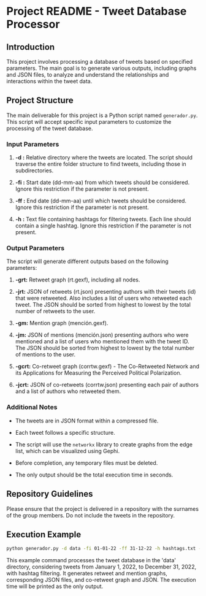 # Project README - Tweet Database Processor

## Introduction

This project involves processing a database of tweets based on specified parameters. The main goal is to generate various outputs, including graphs and JSON files, to analyze and understand the relationships and interactions within the tweet data.

## Project Structure

The main deliverable for this project is a Python script named `generador.py`. This script will accept specific input parameters to customize the processing of the tweet database.

### Input Parameters

1. **-d <relative path>:** Relative directory where the tweets are located. The script should traverse the entire folder structure to find tweets, including those in subdirectories.

2. **-fi <initial date>:** Start date (dd-mm-aa) from which tweets should be considered. Ignore this restriction if the parameter is not present.

3. **-ff <end date>:** End date (dd-mm-aa) until which tweets should be considered. Ignore this restriction if the parameter is not present.

4. **-h <filename>:** Text file containing hashtags for filtering tweets. Each line should contain a single hashtag. Ignore this restriction if the parameter is not present.

### Output Parameters

The script will generate different outputs based on the following parameters:

1. **-grt:** Retweet graph (rt.gexf), including all nodes.

2. **-jrt:** JSON of retweets (rt.json) presenting authors with their tweets (id) that were retweeted. Also includes a list of users who retweeted each tweet. The JSON should be sorted from highest to lowest by the total number of retweets to the user.

3. **-gm:** Mention graph (mención.gexf).

4. **-jm:** JSON of mentions (mención.json) presenting authors who were mentioned and a list of users who mentioned them with the tweet ID. The JSON should be sorted from highest to lowest by the total number of mentions to the user.

5. **-gcrt:** Co-retweet graph (corrtw.gexf) - The Co-Retweeted Network and its Applications for Measuring the Perceived Political Polarization.

6. **-jcrt:** JSON of co-retweets (corrtw.json) presenting each pair of authors and a list of authors who retweeted them.

### Additional Notes

- The tweets are in JSON format within a compressed file.

- Each tweet follows a specific structure.

- The script will use the `networkx` library to create graphs from the edge list, which can be visualized using Gephi.

- Before completion, any temporary files must be deleted.

- The only output should be the total execution time in seconds.

## Repository Guidelines

Please ensure that the project is delivered in a repository with the surnames of the group members. Do not include the tweets in the repository.

## Execution Example

```bash
python generador.py -d data -fi 01-01-22 -ff 31-12-22 -h hashtags.txt -grt -jrt -gm -jm -gcrt -jcrt
```

This example command processes the tweet database in the 'data' directory, considering tweets from January 1, 2022, to December 31, 2022, with hashtag filtering. It generates retweet and mention graphs, corresponding JSON files, and co-retweet graph and JSON. The execution time will be printed as the only output.
